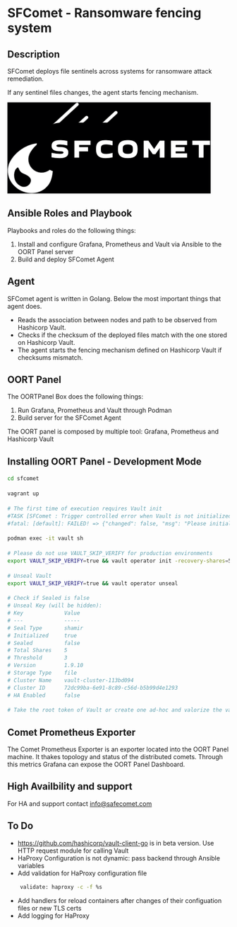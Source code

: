 # SFComet - Ransomware fencing system

## Description

SFComet deploys file sentinels across systems for ransomware attack remediation.

If any sentinel files changes, the agent starts fencing mechanism.

![Alt text](./logos/logo.png)

## Ansible Roles and Playbook

Playbooks and roles do the following things:

1. Install and configure Grafana, Prometheus and Vault via Ansible to the OORT Panel server
2. Build and deploy SFComet Agent

## Agent

SFComet agent is written in Golang. Below the most important things that agent does.

* Reads the association between nodes and path to be observed from Hashicorp Vault.
* Checks if the checksum of the deployed files match with the one stored on Hashicorp Vault.
* The agent starts the fencing mechanism defined on Hashicorp Vault if checksums mismatch.


## OORT Panel

The OORTPanel Box does the following things:

1. Run Grafana, Prometheus and Vault through Podman
2. Build server for the SFComet Agent

The OORT panel is composed by multiple tool: Grafana, Prometheus and Hashicorp Vault

## Installing OORT Panel - Development Mode

```bash
cd sfcomet

vagrant up

# The first time of execution requires Vault init
#TASK [SFComet : Trigger controlled error when Vault is not initialized] ********
#fatal: [default]: FAILED! => {"changed": false, "msg": "Please initialize Hashicorp Vault and run again Ansible and create a kv engine named SFComet"}

podman exec -it vault sh

# Please do not use VAULT_SKIP_VERIFY for production environments
export VAULT_SKIP_VERIFY=true && vault operator init -recovery-shares=5 -recovery-threshold=3

# Unseal Vault
export VAULT_SKIP_VERIFY=true && vault operator unseal

# Check if Sealed is false
# Unseal Key (will be hidden):
# Key             Value
# ---             -----
# Seal Type       shamir
# Initialized     true
# Sealed          false
# Total Shares    5
# Threshold       3
# Version         1.9.10
# Storage Type    file
# Cluster Name    vault-cluster-113bd094
# Cluster ID      72dc99ba-6e91-8c89-c56d-b5b99d4e1293
# HA Enabled      false

# Take the root token of Vault or create one ad-hoc and valorize the variable vault_token into the Ansible Inventory

```


## Comet Prometheus Exporter

The Comet Prometheus Exporter is an exporter located into the OORT Panel machine. It thakes topology and status of the distributed comets. Through this metrics Grafana can expose the OORT Panel Dashboard.

## High Availbility and support

For HA and support contact info@safecomet.com

## To Do

* https://github.com/hashicorp/vault-client-go is in beta version. Use HTTP request module for calling Vault
* HaProxy Configuration is not dynamic: pass backend through Ansible variables
* Add validation for HaProxy configuration file

```bash
    validate: haproxy -c -f %s
```
* Add handlers for reload containers after changes of their configuation files or new TLS certs
* Add logging for HaProxy
